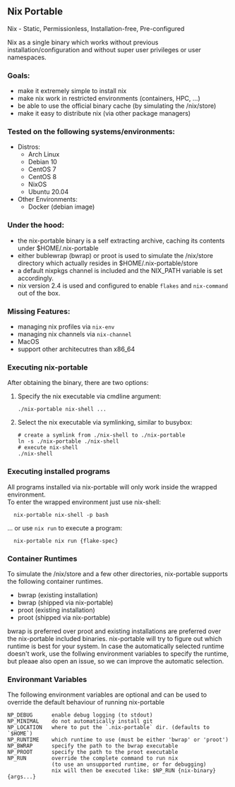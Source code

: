 ## Nix Portable
Nix - Static, Permissionless, Installation-free, Pre-configured

Nix as a single binary which works without previous installation/configuration and without super user privileges or user namespaces.

### Goals:
  - make it extremely simple to install nix
  - make nix work in restricted environments (containers, HPC, ...)
  - be able to use the official binary cache (by simulating the /nix/store)
  - make it easy to distribute nix (via other package managers)

### Tested on the following systems/environments:
  * Distros:
    - Arch Linux
    - Debian 10
    - CentOS 7
    - CentOS 8
    - NixOS
    - Ubuntu 20.04
  * Other Environments:
    - Docker (debian image)

### Under the hood:
  - the nix-portable binary is a self extracting archive, caching its contents under $HOME/.nix-portable
  - either bublewrap (bwrap) or proot is used to simulate the /nix/store directory which actually resides in $HOME/.nix-portable/store
  - a default nixpkgs channel is included and the NIX_PATH variable is set accordingly.
  - nix version 2.4 is used and configured to enable `flakes` and `nix-command` out of the box.


### Missing Features:
  - managing nix profiles via `nix-env`
  - managing nix channels via `nix-channel`
  - MacOS
  - support other architecutres than x86_64 


### Executing nix-portable
After obtaining the binary, there are two options:
1. Specify the nix executable via cmdline argument:
    ```
    ./nix-portable nix-shell ...
    ```
1. Select the nix executable via symlinking, similar to busybox:
    ```
    # create a symlink from ./nix-shell to ./nix-portable
    ln -s ./nix-portable ./nix-shell
    # execute nix-shell
    ./nix-shell
    ```

### Executing installed programs
All programs installed via nix-portable will only work inside the wrapped environment.  
To enter the wrapped environment just use nix-shell:
```
  nix-portable nix-shell -p bash
```

... or use `nix run` to execute a program:
```
  nix-portable nix run {flake-spec}
```

### Container Runtimes
To simulate the /nix/store and a few other directories, nix-portable supports the following container runtimes.
  - bwrap (existing installation)
  - bwrap (shipped via nix-portable)
  - proot (existing installation)
  - proot (shipped via nix-portable)

bwrap is preferred over proot and existing installations are preferred over the nix-portable included binaries.
nix-portable will try to figure out which runtime is best for your system.
In case the automatically selected runtime doesn't work, use the follwing environment variables to specify the runtime, but pleaae also open an issue, so we can improve the automatic selection.

### Environmant Variables
The following environment variables are optional and can be used to override the default behaviour of running nix-portable
```
NP_DEBUG      enable debug logging (to stdout)
NP_MINIMAL    do not automatically install git
NP_LOCATION   where to put the `.nix-portable` dir. (defaults to `$HOME`)
NP_RUNTIME    which runtime to use (must be either 'bwrap' or 'proot') 
NP_BWRAP      specify the path to the bwrap executable
NP_PROOT      specify the path to the proot executable
NP_RUN        override the complete command to run nix
              (to use an unsupported runtime, or for debugging)
              nix will then be executed like: $NP_RUN {nix-binary} {args...}
          
```

